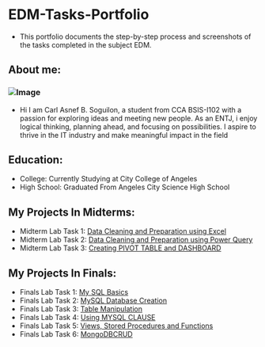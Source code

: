 # EDM-Tasks-Portfolio
- This portfolio documents the step-by-step process and screenshots of the tasks completed in the subject EDM.
  

## About me:
### ![Image](https://github.com/user-attachments/assets/9a3f15b3-c8ad-49f8-9366-5c7ac62bdc5c)
- Hi I am Carl Asnef B. Soguilon, a student from CCA BSIS-I102 with a passion for exploring ideas and meeting new people. As an ENTJ, i enjoy logical thinking, planning ahead, and focusing on possibilities. I aspire to thrive in the IT industry and make meaningful impact in the field

  
## Education:
- College: Currently Studying at City College of Angeles
- High School: Graduated From Angeles City Science High School


## My Projects In Midterms:
- Midterm Lab Task 1: [Data Cleaning and Preparation using Excel](https://soguilon.github.io/Midterm-Lab-Tasks-1/)
- Midterm Lab Task 2: [Data Cleaning and Preparation using Power Query](https://soguilon.github.io/Midterm-Lab-Tasks-2/)
- Midterm Lab Task 3: [Creating PIVOT TABLE and DASHBOARD](https://soguilon.github.io/Midterm-Lab-Task-3/)

## My Projects In Finals:
- Finals Lab Task 1: [My SQL Basics](https://soguilon.github.io/Finals-Lab-Task-1/)
- Finals Lab Task 2: [MySQL Database Creation](https://soguilon.github.io/Finals-Lab-Task-2/)
- Finals Lab Task 3: [Table Manipulation](https://soguilon.github.io/Finals-Lab-Task-3/)
- Finals Lab Task 4: [Using MYSQL CLAUSE](https://soguilon.github.io/Finals-Lab-Task-3.1/)
- Finals Lab Task 5: [Views, Stored Procedures and Functions](https://soguilon.github.io/Finals-Lab-Task-5/)
- Finals Lab Task 6: [MongoDBCRUD](https://soguilon.github.io/Finals-Lab-Task-6/)
